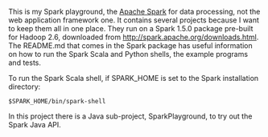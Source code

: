This is my Spark playground, the [Apache Spark](http://spark.apache.org/) for data processing, not the web application framework one. It contains several projects because I want to keep them all in one place. They run on a Spark 1.5.0 package pre-built for Hadoop 2.6, downloaded from http://spark.apache.org/downloads.html. The README.md that comes in the Spark package has useful information on how to run the Spark Scala and Python shells, the example programs and tests.

To run the Spark Scala shell, if SPARK_HOME is set to the Spark installation directory:
```
$SPARK_HOME/bin/spark-shell
```

In this project there is a Java sub-project, SparkPlayground, to try out the Spark Java API.
